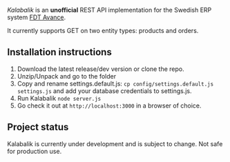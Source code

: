 _Kalabalik_ is an **unofficial** REST API implementation for the Swedish ERP system [FDT Avance](http://fdt.se/affarssystem/).

It currently supports GET on two entity types: products and orders.

## Installation instructions

1. Download the latest release/dev version or clone the repo.
2. Unzip/Unpack and go to the folder
3. Copy and rename settings.default.js: `cp config/settings.default.js settings.js` and add your database credentials to settings.js.
4. Run Kalabalik `node server.js`
5. Go check it out at `http://localhost:3000` in a browser of choice.

## Project status

Kalabalik is currently under development and is subject to change. Not safe for production use.
